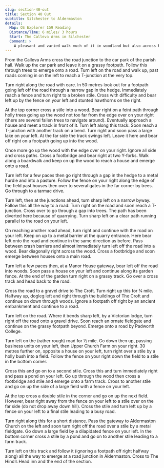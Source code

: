 ```yaml
---
slug: section-40-out
title: Section 40 Out
subtitle: Silchester to Aldermaston
details:
  Map: OS Explorer 159 Reading
  Distance/Time: 6 miles/ 3 hours
  Start: The Calleva Arms in Silchester
  Comment: >
    A pleasant and varied walk much of it in woodland but also across heathland and open pasture. Some of the paths may have standing water after heavy rain.
---
```

From the Calleva Arms cross the road junction to the car park of the parish hall. Walk up the car park and leave it on a grassy footpath. Follow this through trees to emerge onto a road. Turn left on the road and walk up, past roads coming in on the left to reach a T-junction at the very top.

Turn right along the road with care. In 50 metres look out for a footpath going left off the road through a narrow gap in the hedge. Immediately reach a fence and turn right to a broken stile. Cross with difficulty and bear left up by the fence on your left and stunted hawthorns on the right.

At the top corner cross a stile into a wood. Bear right on a feint path through holly trees going up the wood not too far from the edge over on your right (there are several fallen trees to navigate around). Eventually approach a house and meet a track in front of it. Turn left along this track. Soon reach a T-junction with another track on a bend. Turn right and soon pass a large lake on your left. At the far side the track swings left. Leave it here and bear off right on a footpath going up into the wood.

Once more go up the wood with the edge over on your right. Ignore all side and cross paths. Cross a footbridge and bear right at two Y-forks. Walk along a boardwalk and keep on up the wood to reach a house and emerge onto a road.

Turn left for a few paces then go right through a gap in the hedge to a metal hurdle and into a pasture. Follow the fence on your right along the edge of the field past houses then over to several gates in the far corner by trees. Go through to a tarmac drive.

Turn left, then at the junctions ahead, turn sharp left on a narrow byway. Follow this all the way to a road. Turn right on the road and soon reach a T-junction. Cross over to go through a gap into trees. The path has been diverted here because of quarrying. Turn sharp left on a clear path running parallel to the road on your left.

On reaching another road ahead, turn right and continue with the road on your left. Keep on up to a metal barrier at the quarry entrance. Here bear left onto the road and continue in the same direction as before. Pass between crash barriers and almost immediately turn left off the road into a wood. Bear diagonally right across the wood. Cross a footbridge and soon emerge between houses onto a main road.

Turn left a few paces then, at a Manor House gateway, bear left off the road into woods. Soon pass a house on your left and continue along its garden fence. At the end of the garden turn right on a grassy track. Go over a cross track and head back to the road.

Cross the road to a gravel drive to The Croft. Turn right up this for ¾ mile. Halfway up, dogleg left and right through the buildings of The Croft and continue on down through woods. Ignore a footpath off right by an ancient embankment and continue to a road.

Turn left on the road. Where it bends sharp left, by a Victorian lodge, turn right off the road onto a gravel drive. Soon reach an ornate fieldgate and continue on the grassy footpath beyond. Emerge onto a road by Padworth College.

Turn left on the (rather rough) road for ½ mile. Go down then up, passing business units on your left, then Upper Church Farm on your right. 30 metres further on, opposite a house on your left, turn right over a stile by a holly bush into a field. Follow the fence on your right down the field to a stile in the bottom corner.

Cross this and go on to a second stile. Cross this and turn immediately right and pass a pond on your left. Go up through the wood then cross a footbridge and stile and emerge onto a farm track. Cross to another stile and go on up the side of a large field with a fence on your left.

At the top cross a double stile in the corner and go on up the next field. However, bear right away from the fence on your left to a stile over on the far side (do not drop away down hill). Cross the stile and turn left up by a fence on your left to a final stile leading to a busy road.

Turn right along this for a short distance. Pass the gateway to Aldermaston Church on the left and soon turn right off the road over a stile by a metal fieldgate. Go down a large field by a dilapidated fence on your left. In the bottom corner cross a stile by a pond and go on to another stile leading to a farm track.

Turn left on this track and follow it (ignoring a footpath off right halfway along) all the way to emerge at a road junction in Aldermaston. Cross to The Hind’s Head inn and the end of the section.

